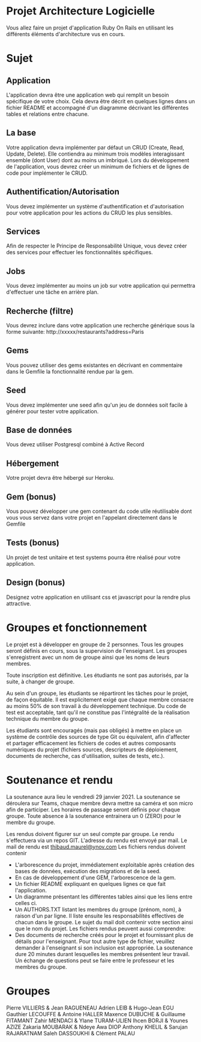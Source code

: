 # Projet Architecture Logicielle

Vous allez faire un projet d'application Ruby On Rails en utilisant les différents éléments d'architecture vus en cours.

# Sujet

## Application

L'application devra être une application web qui remplit un besoin spécifique de votre choix. Cela devra être décrit en quelques lignes dans un fichier README et accompagné d'un diagramme décrivant les différentes tables et relations entre chacune.

## La base

Votre application devra implémenter par défaut un CRUD (Create, Read, Update, Delete).
Elle contiendra au minimum trois modèles interagissant ensemble (dont User) dont au moins un imbriqué.
Lors du développement de l'application, vous devrez créer un minimum de fichiers et de lignes de code pour implémenter le CRUD.

## Authentification/Autorisation
Vous devez implémenter un système d'authentification et d'autorisation pour votre application pour les actions du CRUD les plus sensibles.

## Services
Afin de respecter le Principe de Responsabilité Unique, vous devez créer des services pour effectuer les fonctionnalités spécifiques.

## Jobs
Vous devez implémenter au moins un job sur votre application qui permettra d'effectuer une tâche en arrière plan.

## Recherche (filtre)
Vous devrez inclure dans votre application une recherche générique sous la forme suivante: http://xxxxx/restaurants?address=Paris

## Gems
Vous pouvez utiliser des gems existantes en décrivant en commentaire dans le Gemfile la fonctionnalité rendue par la gem.

## Seed
Vous devez implémenter une seed afin qu'un jeu de données soit facile à générer pour tester votre application.

## Base de données
Vous devez utiliser Postgresql combiné à Active Record

## Hébergement
Votre projet devra être hébergé sur Heroku.

## Gem (bonus)
Vous pouvez développer une gem contenant du code utile réutilisable dont vous vous servez dans votre projet en l'appelant directement dans le Gemfile

## Tests (bonus)
Un projet de test unitaire et test systems pourra être réalisé pour votre application.

## Design (bonus)
Designez votre application en utilisant css et javascript pour la rendre plus attractive.

# Groupes et fonctionnement

Le projet est à développer en groupe de 2 personnes.
Tous les groupes seront définis en cours, sous la supervision de l'enseignant. Les groupes s'enregistrent avec un nom de groupe ainsi que les noms de leurs membres.

Toute inscription est définitive.  Les étudiants ne sont pas autorisés, par la suite, à changer de groupe.

Au sein d'un groupe, les étudiants se répartiront les tâches pour le projet, de façon équitable.  Il est explicitement exigé que chaque membre consacre au moins 50% de son travail à du développement technique. Du code de test est acceptable, tant qu'il ne constitue pas l'intégralité de la réalisation technique du membre du groupe.

Les étudiants sont encouragés (mais pas obligés) à mettre en place un système de contrôle des sources de type Git ou équivalent, afin d'affecter et partager efficacement les fichiers de codes et autres composants numériques du projet (fichiers sources, descripteurs de déploiement, documents de recherche, cas d'utilisation, suites de tests, etc.).

# Soutenance et rendu

La soutenance aura lieu le vendredi 29 janvier 2021.
La soutenance se déroulera sur Teams, chaque membre devra mettre sa caméra et son micro afin de participer.
Les horaires de passage seront définis pour chaque groupe.
Toute absence à la soutenance entrainera un 0 (ZERO) pour le membre du groupe.

Les rendus doivent figurer sur un seul compte par groupe.
Le rendu s'effectuera via un repos GIT. L'adresse du rendu est envoyé par mail.
Le mail de rendu est thibaud.maurel@ynov.com
Les fichiers rendus doivent contenir
  - L'arborescence du projet, immédiatement exploitable après création des bases de données, exécution des migrations et de la seed.
  - En cas de développement d'une GEM, l'arborescence de la gem.
  - Un fichier README expliquant en quelques lignes ce que fait l'application.
  - Un diagramme présentant les différentes tables ainsi que les liens entre celles ci.
  - Un AUTHORS.TXT listant les membres du groupe (prénom, nom), à raison d'un par ligne.  Il liste ensuite les responsabilités effectives de chacun dans le groupe.
Le sujet du mail doit contenir votre section ainsi que le nom du projet.
Les fichiers rendus peuvent aussi comprendre:
  - Des documents de recherche créés pour le projet et fournissant plus de détails pour l'enseignant.
Pour tout autre type de fichier, veuillez demander à l'enseignant si son inclusion est appropriée.
La soutenance dure 20 minutes durant lesquelles les membres présentent leur travail. Un échange de questions peut se faire entre le professeur et les membres du groupe.

# Groupes
Pierre VILLIERS & Jean RAGUENEAU
Adrien LEIB & Hugo-Jean EGU
Gauthier LECOUFFE & Antoine HALLER
Maxence DUBUCHE & Guillaume FITAMANT
Zahir MENDACI & Ylane TURAM-ULIEN
Ihcen BORJI & Younes AZIZE
Zakaria MOUBARAK & Ndeye Awa DIOP
Anthony KHELIL & Sarujan RAJARATNAM
Saleh DASSOUKHI & Clément PALAU
